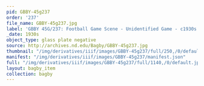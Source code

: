 ```yaml
---
pid: GBBY-45g237
order: '237'
file_name: GBBY-45g237.jpg
label: 'GBBY 45G/237: Football Game Scene - Unidentified Game - c1930s'
_date: 1930s
object_type: glass plate negative
source: http://archives.nd.edu/Bagby/GBBY-45g237.jpg
thumbnail: "/img/derivatives/iiif/images/GBBY-45g237/full/250,/0/default.jpg"
manifest: "/img/derivatives/iiif/images/GBBY-45g237/manifest.json"
full: "/img/derivatives/iiif/images/GBBY-45g237/full/1140,/0/default.jpg"
layout: bagby_item
collection: bagby
---
```


